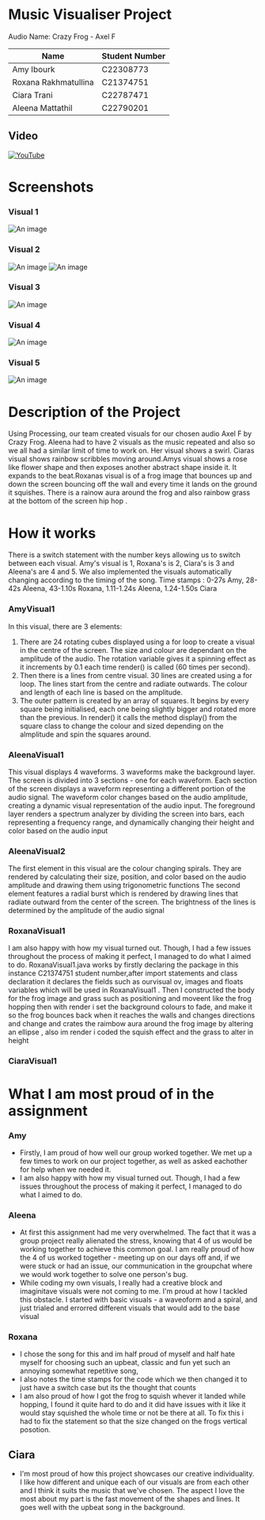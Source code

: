 # Music Visualiser Project

Audio Name: Crazy Frog - Axel F

| Name | Student Number |
|-----------|-----------|
|Amy Ibourk | C22308773 |
|Roxana Rakhmatullina | C21374751 |
|Ciara Trani | C22787471 |
|Aleena Mattathil | C22790201 |

## Video
[![YouTube](images/AleenaVisual2.png)](https://youtu.be/r7nN0u-_N_8)

# Screenshots
### Visual 1
![An image](images/AmyVisual.png)

### Visual 2
![An image](images/RoxanaVisual1-1.png)
![An image](images/RoxanaVisual1-2.png)

### Visual 3
![An image](images/CiaraVisual1-1.png)
### Visual 4
![An image](images/AleenaVisual2.png)

### Visual 5
![An image](images/AleenaVisual1.png)

# Description of the Project
Using Processing, our team created visuals for our chosen audio Axel F by Crazy Frog. Aleena had to have 2 visuals as the music repeated and also so we all had a similar limit of time to work on. Her visual shows a swirl. Ciaras visual shows rainbow scribbles moving around.Amys visual shows a rose like flower shape and then exposes another abstract shape inside it. It expands to the beat.Roxanas visual is of a frog image that bounces up and down the screen bouncing off the wall and every time it lands on the ground it squishes. There is a rainow aura around the frog and also rainbow grass at the bottom of the screen hip hop .

# How it works
There is a switch statement with the number keys allowing us to switch between each visual. Amy's visual is 1, Roxana's is 2, Ciara's is 3 and Aleena's are 4 and 5. We also implemented the visuals automatically changing according to the timing of the song. Time stamps : 0-27s Amy, 28-42s Aleena, 43-1.10s Roxana, 1.11-1.24s Aleena, 1.24-1.50s Ciara

### AmyVisual1
In this visual, there are 3 elements:
1. There are 24 rotating cubes displayed using a for loop to create a visual in the centre of the screen. The size and colour are dependant on the amplitude of the audio. The rotation variable gives it a spinning effect as it increments by 0.1 each time render() is called (60 times per second).
1. Then there is a lines from centre visual. 30 lines are created using a for loop. The lines start from the centre and radiate outwards. The colour and length of each line is based on the amplitude.
1. The outer pattern is created by an array of squares. It begins by every square being initialised, each one being slightly bigger and rotated more than the previous. In render() it calls the method display() from the square class to  change the colour and sized depending on the almplitude and spin the squares around.

### AleenaVisual1
This visual displays 4 waveforms. 
3 waveforms make the background layer. The screen is divided into 3 sections - one for each waveform. Each section of the screen displays a waveform representing a different portion of the audio signal. The waveform color changes based on the audio amplitude, creating a dynamic visual representation of the audio input. 
The foreground layer renders a spectrum analyzer by dividing the screen into bars, each representing a frequency range, and dynamically changing their height and color based on the audio input

### AleenaVisual2
The first element in this visual are the colour changing spirals. They are rendered by calculating their size, position, and color based on the audio amplitude and drawing them using trigonometric functions
The second element features a radial burst which is rendered by drawing lines that radiate outward from the center of the screen. The brightness of the lines is determined by the amplitude of the audio signal

### RoxanaVisual1
I am also happy with how my visual turned out. Though, I had a few issues throughout the process of making it perfect, I managed to do what I aimed to do. RoxanaVisual1.java works by firstly declaring the package in this instance C21374751 student number,after import statements and class declaration it declares the fields such as ourvisual ov, images and floats variables which will be used in RoxanaVisual1 . Then I constructed the body for the frog image and grass such as positioning and moveent like the frog hopping then with render i set the background colours to fade, and make it so the frog bounces back when it reaches the walls and changes directions and change and crates the raimbow aura around the frog image by altering an ellipse , also im render i coded the squish effect and the grass to alter in height

### CiaraVisual1


# What I am most proud of in the assignment
### Amy
- Firstly, I am proud of how well our group worked together. We met up a few times to work on our project together, as well as asked eachother for help when we needed it.
- I am also happy with how my visual turned out. Though, I had a few issues throughout the process of making it perfect, I managed to do what I aimed to do.

### Aleena
- At first this assignment had me very overwhelmed. The fact that it was a group project really alienated the stress, knowing that 4 of us would be working together to achieve this common goal. I am really proud of how the 4 of us worked together - meeting up on our days off and, if we were stuck or had an issue, our communication in the groupchat where we would work together to solve one person's bug.
- While coding my own visuals, I really had a creative block and imaginitave visuals were not coming to me. I'm proud at how I tackled this obstacle. I started with basic visuals - a waveoform and a spiral, and just trialed and errorred different visuals that would add to the base visual
 
### Roxana
- I chose the song for this and im half proud of myself and half hate myself for choosing such an upbeat, classic and fun yet such an annoying somewhat repetitive song,
- I also notes the time stamps for the code which we then changed it to just have a switch case but its the thought that counts
- I am also proud of how I got the frog to squish whever it landed while hopping, I found it quite hard to do and it did have issues with it like it would stay squished the whole time or not be there at all. To fix this i had to fix the statement so that the size changed on the frogs vertical posotion.

## Ciara
- I'm most proud of how this project showcases our creative individuality. I like how different and unique each of our visuals are from each other and I think it suits the music that we've chosen. The aspect I love the most about my part is the fast movement of the shapes and lines. It goes well with the upbeat song in the background.

